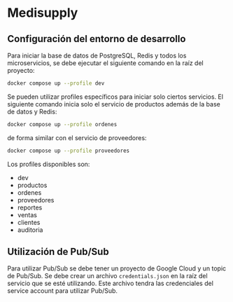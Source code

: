 # Medisupply

## Configuración del entorno de desarrollo

Para iniciar la base de datos de PostgreSQL, Redis y todos los microservicios, se debe ejecutar el siguiente comando en la raíz del proyecto:

```bash
docker compose up --profile dev
```

Se pueden utilizar profiles específicos para iniciar solo ciertos servicios. El siguiente comando inicia solo el servicio de productos además de la base de datos y Redis:

```sh
docker compose up --profile ordenes
```

de forma similar con el servicio de proveedores:

```sh
docker compose up --profile proveedores
```

Los profiles disponibles son:
- dev
- productos
- ordenes
- proveedores
- reportes
- ventas
- clientes
- auditoria

## Utilización de Pub/Sub
Para utilizar Pub/Sub se debe tener un proyecto de Google Cloud y un topic de Pub/Sub.
Se debe crear un archivo `credentials.json` en la raíz del servicio que se esté utilizando.
Este archivo tendra las credenciales del service account para utilizar Pub/Sub.